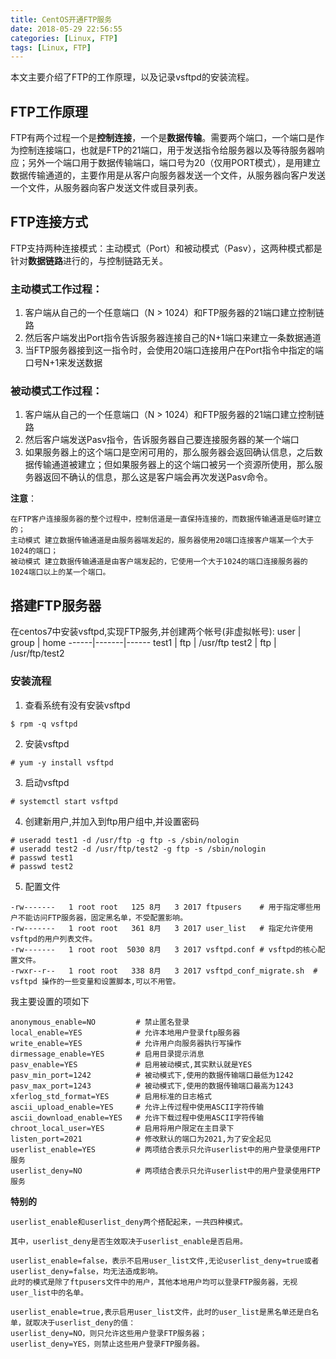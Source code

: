 ```yaml
---
title: CentOS开通FTP服务
date: 2018-05-29 22:56:55
categories: [Linux, FTP]
tags: [Linux, FTP]
---
```

本文主要介绍了FTP的工作原理，以及记录vsftpd的安装流程。
<!--more-->
## FTP工作原理
FTP有两个过程一个是**控制连接**，一个是**数据传输**。需要两个端口，一个端口是作为控制连接端口，也就是FTP的21端口，用于发送指令给服务器以及等待服务器响应；另外一个端口用于数据传输端口，端口号为20（仅用PORT模式），是用建立数据传输通道的，主要作用是从客户向服务器发送一个文件，从服务器向客户发送一个文件，从服务器向客户发送文件或目录列表。
## FTP连接方式
FTP支持两种连接模式：主动模式（Port）和被动模式（Pasv），这两种模式都是针对**数据链路**进行的，与控制链路无关。

### 主动模式工作过程：
1. 客户端从自己的一个任意端口（N > 1024）和FTP服务器的21端口建立控制链路
1. 然后客户端发出Port指令告诉服务器连接自己的N+1端口来建立一条数据通道
1. 当FTP服务器接到这一指令时，会使用20端口连接用户在Port指令中指定的端口号N+1来发送数据

### 被动模式工作过程：
1. 客户端从自己的一个任意端口（N > 1024）和FTP服务器的21端口建立控制链路
2. 然后客户端发送Pasv指令，告诉服务器自己要连接服务器的某一个端口
3. 如果服务器上的这个端口是空闲可用的，那么服务器会返回确认信息，之后数据传输通道被建立；但如果服务器上的这个端口被另一个资源所使用，那么服务器返回不确认的信息，那么这是客户端会再次发送Pasv命令。

**注意**：

    在FTP客户连接服务器的整个过程中，控制信道是一直保持连接的，而数据传输通道是临时建立的；
    主动模式 建立数据传输通道是由服务器端发起的，服务器使用20端口连接客户端某一个大于1024的端口；
    被动模式 建立数据传输通道是由客户端发起的，它使用一个大于1024的端口连接服务器的1024端口以上的某一个端口。

## 搭建FTP服务器
在centos7中安装vsftpd,实现FTP服务,并创建两个帐号(非虚拟帐号):
 user | group | home 
------|-------|------
 test1 | ftp | /usr/ftp 
 test2 | ftp | /usr/ftp/test2

### 安装流程

1. 查看系统有没有安装vsftpd
```
$ rpm -q vsftpd
```
2. 安装vsftpd
```
# yum -y install vsftpd
```
3. 启动vsftpd
```
# systemctl start vsftpd
```
4. 创建新用户,并加入到ftp用户组中,并设置密码
```
# useradd test1 -d /usr/ftp -g ftp -s /sbin/nologin
# useradd test2 -d /usr/ftp/test2 -g ftp -s /sbin/nologin
# passwd test1  
# passwd test2 
```
5. 配置文件
```
-rw-------   1 root root   125 8月   3 2017 ftpusers    # 用于指定哪些用户不能访问FTP服务器，固定黑名单，不受配置影响。
-rw-------   1 root root   361 8月   3 2017 user_list   # 指定允许使用vsftpd的用户列表文件。
-rw-------   1 root root  5030 8月   3 2017 vsftpd.conf # vsftpd的核心配置文件。
-rwxr--r--   1 root root   338 8月   3 2017 vsftpd_conf_migrate.sh  # vsftpd 操作的一些变量和设置脚本,可以不用管。
```
我主要设置的项如下
```
anonymous_enable=NO         # 禁止匿名登录
local_enable=YES            # 允许本地用户登录ftp服务器
write_enable=YES            # 允许用户向服务器执行写操作
dirmessage_enable=YES       # 启用目录提示消息
pasv_enable=YES             # 启用被动模式,其实默认就是YES
pasv_min_port=1242          # 被动模式下,使用的数据传输端口最低为1242
pasv_max_port=1243          # 被动模式下,使用的数据传输端口最高为1243
xferlog_std_format=YES      # 启用标准的日志格式
ascii_upload_enable=YES     # 允许上传过程中使用ASCII字符传输
ascii_download_enable=YES   # 允许下载过程中使用ASCII字符传输
chroot_local_user=YES       # 启用将用户限定在主目录下
listen_port=2021            # 修改默认的端口为2021,为了安全起见
userlist_enable=YES         # 两项结合表示只允许userlist中的用户登录使用FTP服务
userlist_deny=NO            # 两项结合表示只允许userlist中的用户登录使用FTP服务
```
**特别的**

    userlist_enable和userlist_deny两个搭配起来，一共四种模式。

    其中，userlist_deny是否生效取决于userlist_enable是否启用。

    userlist_enable=false，表示不启用user_list文件,无论userlist_deny=true或者userlist_deny=false，均无法造成影响。
    此时的模式是除了ftpusers文件中的用户，其他本地用户均可以登录FTP服务器，无视user_list中的名单。

    userlist_enable=true,表示启用user_list文件，此时的user_list是黑名单还是白名单，就取决于userlist_deny的值：
    userlist_deny=NO，则只允许这些用户登录FTP服务器；
    userlist_deny=YES，则禁止这些用户登录FTP服务器。
